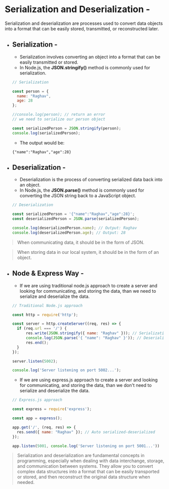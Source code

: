 # Serialization and Deserialization -

Serialization and deserialization are processes used to convert data objects into a format that can be easily stored, transmitted, or reconstructed later.

- ## Serialization -
  - Serialization involves converting an object into a format that can be easily transmitted or stored.
  - In Node.js, the **JSON.stringify()** method is commonly used for serialization.
  
  ```js
  // Serialization

  const person = {
    name: "Raghav",
    age: 28
  };

  //console.log(person); // return an error
  // we need to serialize our person object

  const serializedPerson = JSON.stringify(person);
  console.log(serializedPerson);
  ```
  - The output would be:
  ```
  {"name":"Raghav","age":28}
  ```

- ## Deserialization -
  - Deserialization is the process of converting serialized data back into an object.
  - In Node.js, the **JSON.parse()** method is commonly used for converting the JSON string back to a JavaScript object.
  
  ```js
  // Deserialization

  const serializedPerson = '{"name":"Raghav","age":28}';
  const deserializedPerson = JSON.parse(serializedPerson);

  console.log(deserializedPerson.name); // Output: Raghav
  console.log(deserializedPerson.age); // Output: 28
  ```

> When communicating data, it should be in the form of JSON.

> When storing data in our local system, it should be in the form of an object.

- ## Node & Express Way -
  - If we are using traditional node.js approach to create a server and looking for communicating, and storing the data, than we need to serialize and deserialize the data.
  
  ```js
  // Traditional Node.js approach

  const http = require('http');

  const server = http.createServer((req, res) => {
    if (req.url === '/') {
        res.write(JSON.stringify({ name: "Raghav" })); // Serialization
        console.log(JSON.parse('{ "name": "Raghav" }')); // Deserialization
        res.end();
    }
  });

  server.listen(5002);

  console.log('Server listening on port 5002...');
  ```

  - If we are using express.js approach to create a server and looking for communicating, and storing the data, than we don't need to serialize and deserialize the data.
  
  ```js
  // Express.js approach

  const express = require('express');

  const app = express();

  app.get('/', (req, res) => {
    res.send({ name: "Raghav" }); // Auto serialized-deserialized
  });

  app.listen(5001, console.log('Server listening on port 5001...'))
  ```

> Serialization and deserialization are fundamental concepts in programming, especially when dealing with data interchange, storage, and communication between systems. They allow you to convert complex data structures into a format that can be easily transported or stored, and then reconstruct the original data structure when needed.